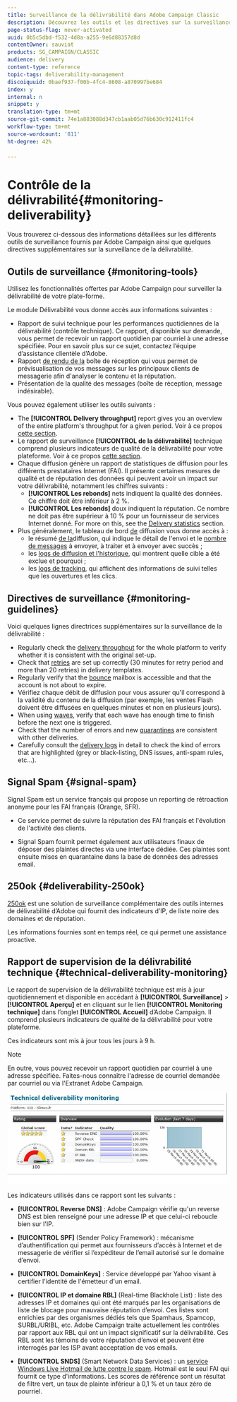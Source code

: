 ```yaml
---
title: Surveillance de la délivrabilité dans Adobe Campaign Classic
description: Découvrez les outils et les directives sur la surveillance de la délivrabilité dans Adobe Campaign Classic.
page-status-flag: never-activated
uuid: 0b5c5dbd-f532-4d8a-a255-9e6d88357d8d
contentOwner: sauviat
products: SG_CAMPAIGN/CLASSIC
audience: delivery
content-type: reference
topic-tags: deliverability-management
discoiquuid: 0baef937-f00b-4fc4-8608-a870997be684
index: y
internal: n
snippet: y
translation-type: tm+mt
source-git-commit: 74e1a883088d347cb1aab05d76b630c912411fc4
workflow-type: tm+mt
source-wordcount: '811'
ht-degree: 42%

---
```



# Contrôle de la délivrabilité{#monitoring-deliverability}

Vous trouverez ci-dessous des informations détaillées sur les différents outils de surveillance fournis par Adobe Campaign ainsi que quelques directives supplémentaires sur la surveillance de la délivrabilité.

## Outils de surveillance {#monitoring-tools}

Utilisez les fonctionnalités offertes par Adobe Campaign pour surveiller la délivrabilité de votre plate-forme.

Le module Délivrabilité vous donne accès aux informations suivantes :

* Rapport de suivi technique pour les performances quotidiennes de la délivrabilité (contrôle technique). Ce rapport, disponible sur demande, vous permet de recevoir un rapport quotidien par courriel à une adresse spécifiée. Pour en savoir plus sur ce sujet, contactez l’équipe d’assistance clientèle d’Adobe.
* Rapport [de rendu de la](../../delivery/using/inbox-rendering.md) boîte de réception qui vous permet de prévisualisation de vos messages sur les principaux clients de messagerie afin d&#39;analyser le contenu et la réputation.
* Présentation de la qualité des messages (boîte de réception, message indésirable).

Vous pouvez également utiliser les outils suivants :

* The **[!UICONTROL Delivery throughput]** report gives you an overview of the entire platform&#39;s throughput for a given period. Voir à ce propos [cette section](../../reporting/using/global-reports.md#delivery-throughput).
* Le rapport de surveillance **[!UICONTROL de la délivrabilité]** technique comprend plusieurs indicateurs de qualité de la délivrabilité pour votre plateforme. Voir à ce propos [cette section](#technical-deliverability-monitoring).
* Chaque diffusion génère un rapport de statistiques de diffusion pour les différents prestataires Internet (FAI). Il présente certaines mesures de qualité et de réputation des données qui peuvent avoir un impact sur votre délivrabilité, notamment les chiffres suivants :
   * **[!UICONTROL Les rebonds]** nets indiquent la qualité des données. Ce chiffre doit être inférieur à 2 %.
   * **[!UICONTROL Les rebonds]** doux indiquent la réputation. Ce nombre ne doit pas être supérieur à 10 % pour un fournisseur de services Internet donné.
   For more on this, see the [Delivery statistics](../../reporting/using/global-reports.md#delivery-statistics) section.
* Plus généralement, le tableau de bord [de](../../delivery/using/monitoring-a-delivery.md#delivery-dashboard) diffusion vous donne accès à :
   * le résumé [de la](../../delivery/using/monitoring-a-delivery.md#delivery-summary)diffusion, qui indique le détail de l&#39;envoi et le [nombre de messages](../../delivery/using/monitoring-a-delivery.md#number-of-messages-sent) à envoyer, à traiter et à envoyer avec succès ;
   * les [logs de diffusion et l&#39;historique](../../delivery/using/monitoring-a-delivery.md#delivery-logs-and-history), qui montrent quelle cible a été exclue et pourquoi ;
   * les [logs de tracking](../../delivery/using/monitoring-a-delivery.md#tracking-logs), qui affichent des informations de suivi telles que les ouvertures et les clics.

## Directives de surveillance {#monitoring-guidelines}

Voici quelques lignes directrices supplémentaires sur la surveillance de la délivrabilité :

* Regularly check the [delivery throughput](../../reporting/using/global-reports.md#delivery-throughput) for the whole platform to verify whether it is consistent with the original set-up.
* Check that [retries](../../delivery/using/understanding-delivery-failures.md#retries-after-a-delivery-temporary-failure) are set up correctly (30 minutes for retry period and more than 20 retries) in delivery templates.
* Regularly verify that the [bounce](../../delivery/using/understanding-delivery-failures.md#bounce-mail-management) mailbox is accessible and that the account is not about to expire.
* Vérifiez chaque débit de diffusion pour vous assurer qu&#39;il correspond à la validité du contenu de la diffusion (par exemple, les ventes Flash doivent être diffusées en quelques minutes et non en plusieurs jours).
* When using [waves](../../delivery/using/steps-sending-the-delivery.md#sending-using-multiple-waves), verify that each wave has enough time to finish before the next one is triggered.
* Check that the number of errors and new [quarantines](../../delivery/using/understanding-quarantine-management.md) are consistent with other deliveries.
* Carefully consult the [delivery logs](../../delivery/using/monitoring-a-delivery.md#delivery-logs-and-history) in detail to check the kind of errors that are highlighted (grey or black-listing, DNS issues, anti-spam rules, etc…).

## Signal Spam {#signal-spam}

Signal Spam est un service français qui propose un reporting de rétroaction anonyme pour les FAI français (Orange, SFR).

* Ce service permet de suivre la réputation des FAI français et l&#39;évolution de l&#39;activité des clients.

* Signal Spam fournit permet également aux utilisateurs finaux de déposer des plaintes directes via une interface dédiée. Ces plaintes sont ensuite mises en quarantaine dans la base de données des adresses email.

## 250ok {#deliverability-250ok}

[250ok](https://250ok.com/) est une solution de surveillance complémentaire des outils internes de délivrabilité d’Adobe qui fournit des indicateurs d’IP, de liste noire des domaines et de réputation.

Les informations fournies sont en temps réel, ce qui permet une assistance proactive.

## Rapport de supervision de la délivrabilité technique {#technical-deliverability-monitoring}

Le rapport de supervision de la délivrabilité technique est mis à jour quotidiennement et disponible en accédant à **[!UICONTROL Surveillance]** > **[!UICONTROL Aperçu]** et en cliquant sur le lien **[!UICONTROL Monitoring technique]** dans l’onglet **[!UICONTROL Accueil]** d’Adobe Campaign. Il comprend plusieurs indicateurs de qualité de la délivrabilité pour votre plateforme.

Ces indicateurs sont mis à jour tous les jours à 9 h.

>[!NOTE]
>
>En outre, vous pouvez recevoir un rapport quotidien par courriel à une adresse spécifiée. Faites-nous connaître l&#39;adresse de courriel demandée par courriel ou via l&#39;Extranet Adobe Campaign.

![](assets/s_tn_del_monitoring.png)

Les indicateurs utilisés dans ce rapport sont les suivants :

* **[!UICONTROL Reverse DNS]** : Adobe Campaign vérifie qu&#39;un reverse DNS est bien renseigné pour une adresse IP et que celui-ci reboucle bien sur l&#39;IP.

* **[!UICONTROL SPF]** (Sender Policy Framework) : mécanisme d’authentification qui permet aux fournisseurs d’accès à Internet et de messagerie de vérifier si l’expéditeur de l’email autorisé sur le domaine d’envoi.

* **[!UICONTROL DomainKeys]** : Service développé par Yahoo visant à certifier l&#39;identité de l&#39;émetteur d&#39;un email.

* **[!UICONTROL IP et domaine RBL]** (Real-time Blackhole List) : liste des adresses IP et domaines qui ont été marqués par les organisations de liste de blocage pour mauvaise réputation d’envoi. Ces listes sont enrichies par des organismes dédiés tels que Spamhaus, Spamcop, SURBL/URIBL, etc. Adobe Campaign traite actuellement les contrôles par rapport aux RBL qui ont un impact significatif sur la délivrabilité. Ces RBL sont les témoins de votre réputation d’envoi et peuvent être interrogés par les ISP avant acceptation de vos emails.

* **[!UICONTROL SNDS]** (Smart Network Data Services) : un [service Windows Live Hotmail de lutte contre le spam](https://sendersupport.olc.protection.outlook.com/snds/FAQ.aspx). Hotmail est le seul FAI qui fournit ce type d&#39;informations. Les scores de référence sont un résultat de filtre vert, un taux de plainte inférieur à 0,1 % et un taux zéro de pourriel.

<!--### Delivery Reports - Broadcast Statistics {#broadcast-statistics}

Each delivery will generate a broadcast statistics report when you open a delivery in the “Deliveries List”, which includes some reputation metrics that may impact your deliverability.-->
